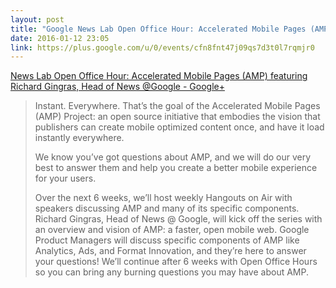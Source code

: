```yaml
---
layout: post
title: "Google News Lab Open Office Hour: Accelerated Mobile Pages (AMP) featuring Richard Gingras"
date: 2016-01-12 23:05
link: https://plus.google.com/u/0/events/cfn8fnt47j09qs7d3t0l7rqmjr0
---
```


[News Lab Open Office Hour: Accelerated Mobile Pages (AMP) featuring Richard Gingras, Head of News @Google - Google+](https://plus.google.com/u/0/events/cfn8fnt47j09qs7d3t0l7rqmjr0)

> Instant. Everywhere. That’s the goal of the Accelerated Mobile Pages (AMP) Project: an open source initiative that embodies the vision that publishers can create mobile optimized content once, and have it load instantly everywhere.
> 
> We know you’ve got questions about AMP, and we will do our very best to answer them and help you create a better mobile experience for your users. 
> 
> Over the next 6 weeks, we’ll host weekly Hangouts on Air with speakers discussing AMP and many of its specific components. Richard Gingras, Head of News @ Google, will kick off the series with an overview and vision of AMP: a faster, open mobile web. Google Product Managers will discuss specific components of AMP like Analytics, Ads, and Format Innovation, and they’re here to answer your questions! We’ll continue after 6 weeks with Open Office Hours so you can bring any burning questions you may have about AMP. 

